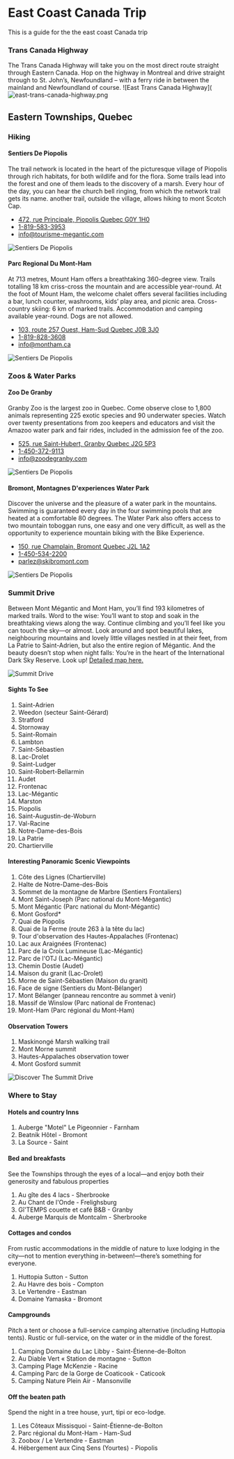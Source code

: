 
# East Coast Canada Trip
This is a guide for the  the east coast Canada trip

### Trans Canada Highway
The Trans Canada Highway will take you on the most direct route straight through Eastern Canada. Hop on the highway in Montreal and drive straight through to St. John’s, Newfoundland – with a ferry ride in between the mainland and Newfoundland of course.
![East Trans Canada Highway](![east-trans-canada-highway.png](https://github.com/brocktaban/website/blob/trip/trip/canada/east-coast/images/east-trans-canada-highway.png?raw=true)

## Eastern Townships, Quebec
### Hiking
#### Sentiers De Piopolis
The trail network is located in the heart of the picturesque village of Piopolis through rich habitats, for both wildlife and for the flora. Some trails lead into the forest and one of them leads to the discovery of a marsh. Every hour of the day, you can hear the church bell ringing, from which the network trail gets its name. another trail, outside the village, allows hiking to mont Scotch Cap.

- [472, rue Principale, Piopolis Quebec G0Y 1H0](https://goo.gl/maps/jF2cVPZ5TVzHyiCi9)
- [1-819-583-3953](tel:+18195833953)
- [info@tourisme-megantic.com](mailto:info@tourisme-megantic.com)

![Sentiers De Piopolis](https://github.com/brocktaban/website/blob/trip/trip/canada/east-coast/images/sentiers-de-piopolis.png?raw=true)

#### Parc Regional Du Mont-Ham
At 713 metres, Mount Ham offers a breathtaking 360-degree view. Trails totalling 18 km criss-cross the mountain and are accessible year-round. At the foot of Mount Ham, the welcome chalet offers several facilities including a bar, lunch counter, washrooms, kids’ play area, and picnic area. Cross-country skiing: 6 km of marked trails. Accommodation and camping available year-round. Dogs are not allowed.

- [103, route 257 Ouest, Ham-Sud Quebec J0B 3J0](https://goo.gl/maps/iVZ5KacbwWd6BYZ8A)
- [1-819-828-3608](tel:+18198283608)
- [info@montham.ca](mailto:info@montham.ca)

![Sentiers De Piopolis](https://github.com/brocktaban/website/blob/trip/trip/canada/east-coast/images/parc-regional-du-mont-ham.png?raw=true)

### Zoos & Water Parks
#### Zoo De Granby
Granby Zoo is the largest zoo in Quebec. Come observe close to 1,800 animals representing 225 exotic species and 90 underwater species. Watch over twenty presentations from zoo keepers and educators and visit the Amazoo water park and fair rides, included in the admission fee of the zoo.

- [525, rue Saint-Hubert, Granby Quebec J2G 5P3](https://goo.gl/maps/yCZNWR56DBEEKLdQA)
- [1-450-372-9113](tel:+14503729113)
- [info@zoodegranby.com](mailto:info@zoodegranby.com)

![Sentiers De Piopolis](https://github.com/brocktaban/website/blob/trip/trip/canada/east-coast/images/zoo-de-granby.png?raw=true)

#### Bromont, Montagnes D'experiences Water Park
Discover the universe and the pleasure of a water park in the mountains. Swimming is guaranteed every day in the four swimming pools that are heated at a comfortable 80 degrees. The Water Park also offers access to two mountain toboggan runs, one easy and one very difficult, as well as the opportunity to experience mountain biking with the Bike Experience.

- [150, rue Champlain, Bromont Quebec J2L 1A2](https://goo.gl/maps/7ZHdKqPbNR2ZfTjF6)
- [1-450-534-2200](tel:+14505342200)
- [parlez@skibromont.com](mailto:parlez@skibromont.com)

![Sentiers De Piopolis](https://github.com/brocktaban/website/blob/trip/trip/canada/east-coast/images/bromont-montagnes-d-experiences-water-park.png?raw=true)

### Summit Drive
Between Mont Mégantic and Mont Ham, you’ll find 193 kilometres of marked trails. Word to the wise: You’ll want to stop and soak in the breathtaking views along the way. Continue climbing and you’ll feel like you can touch the sky—or almost. Look around and spot beautiful lakes, neighbouring mountains and lovely little villages nestled in at their feet, from La Patrie to Saint-Adrien, but also the entire region of Mégantic. And the beauty doesn’t stop when night falls: You’re in the heart of the International Dark Sky Reserve. Look up! [Detailed map here.](https://www.easterntownships.org/tourist-routes/1/summit-drive)

![Summit Drive](https://github.com/brocktaban/website/blob/trip/trip/canada/east-coast/images/summit-drive.png?raw=true)

#### Sights To See
1. Saint-Adrien
2. Weedon (secteur Saint-Gérard)
3. Stratford
4. Stornoway
5. Saint-Romain
6. Lambton
7. Saint-Sébastien
8. Lac-Drolet
9. Saint-Ludger
10. Saint-Robert-Bellarmin
11. Audet
12. Frontenac
13. Lac-Mégantic
14. Marston
15. Piopolis
16. Saint-Augustin-de-Woburn
17. Val-Racine
18. Notre-Dame-des-Bois 
19. La Patrie
20. Chartierville

#### Interesting Panoramic Scenic Viewpoints
1. Côte des Lignes (Chartierville)
2. Halte de Notre-Dame-des-Bois
3. Sommet de la montagne de Marbre (Sentiers Frontaliers)
4. Mont Saint-Joseph (Parc national du Mont-Mégantic)
5. Mont Mégantic (Parc national du Mont-Mégantic)
6. Mont Gosford*
7. Quai de Piopolis
8. Quai de la Ferme (route 263 à la tête du lac)
9. Tour d'observation des Hautes-Appalaches (Frontenac)
10. Lac aux Araignées (Frontenac)
11. Parc de la Croix Lumineuse (Lac-Mégantic)
12. Parc de l'OTJ (Lac-Mégantic)
13. Chemin Dostie (Audet)
14. Maison du granit (Lac-Drolet)
15. Morne de Saint-Sébastien (Maison du granit)
16. Face de signe (Sentiers du Mont-Bélanger)
17. Mont Bélanger (panneau rencontre au sommet à venir)
18. Massif de Winslow (Parc national de Frontenac)
19. Mont-Ham (Parc régional du Mont-Ham)

#### Observation Towers

1. Maskinongé Marsh walking trail
2. Mont Morne summit
3. Hautes-Appalaches observation tower
4. Mont Gosford summit 

![Discover The Summit Drive](https://github.com/brocktaban/website/blob/trip/trip/canada/east-coast/images/discover-the-summit-drive.png?raw=true)

### Where to Stay
#### Hotels and country Inns 

1. Auberge "Motel" Le Pigeonnier - Farnham
2. Beatnik Hôtel - Bromont
3. La Source - Saint

#### Bed and breakfasts

See the Townships through the eyes of a local—and enjoy both their generosity and fabulous properties

1. Au gîte des 4 lacs - Sherbrooke
2. Au Chant de l'Onde - Frelighsburg
3. Gî'TEMPS couette et café B&B - Granby
4. Auberge Marquis de Montcalm - Sherbrooke

#### Cottages and condos

From rustic accommodations in the middle of nature to luxe lodging in the city—not to mention everything in-between!—there’s something for everyone. 

1. Huttopia Sutton - Sutton
2. Au Havre des bois - Compton
3. Le Vertendre - Eastman
4. Domaine Yamaska - Bromont

#### Campgrounds

Pitch a tent or choose a full-service camping alternative (including Huttopia tents). Rustic or full-service, on the water or in the middle of the forest.

1. Camping Domaine du Lac Libby - Saint-Étienne-de-Bolton
2. Au Diable Vert « Station de montagne  - Sutton
3. Camping Plage McKenzie - Racine
4. Camping Parc de la Gorge de Coaticook - Caticook
5. Camping Nature Plein Air - Mansonville

#### Off the beaten path

Spend the night in a tree house, yurt, tipi or eco-lodge.

1. Les Côteaux Missisquoi - Saint-Étienne-de-Bolton
2. Parc régional du Mont-Ham - Ham-Sud
3. Zoobox / Le Vertendre - Eastman
4. Hébergement aux Cinq Sens (Yourtes) - Piopolis
